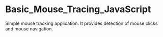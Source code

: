 # Basic_Mouse_Tracing_JavaScript
Simple mouse tracking application. It provides detection of mouse clicks and mouse navigation.
